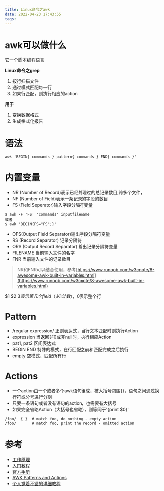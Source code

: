 ```yaml
---
title: Linux命令之awk
date: 2022-04-23 17:43:55
tags:
---
```

# awk可以做什么
它一个脚本编程语言

**Linux命令之grep**
1. 按行扫描文件
2. 通过模式匹配每一行
3. 如果行匹配，则执行相应的action

[//]: # (![img.png]&#40;Linux命令之awk/img.png&#41;)
**用于**
1. 变换数据格式
2. 生成格式化报告

# 语法
```shell
awk 'BEGIN{ commands } pattern{ commands } END{ commands }'
```

# 内置变量
- NR (Number of Record)表示已经处理过的总记录数目,跨多个文件，
- NF (Number of Field)表示一条记录的字段的数目
- FS (Field Seperator)输入字段分隔符变量
```shell
$ awk -F 'FS' 'commands' inputfilename
或者
$ awk 'BEGIN{FS="FS";}'
```
- OFS(Output Field Separator)输出字段分隔符变量
- RS (Record Separator) 记录分隔符
- ORS (Output Record Separator) 输出记录分隔符变量
- FILENAME 当前输入文件的名字
- FNR 当前输入文件的记录数目
> NR和FNR可以结合使用，参考[https://www.runoob.com/w3cnote/8-awesome-awk-built-in-variables.html](https://www.runoob.com/w3cnote/8-awesome-awk-built-in-variables.html)

$1 $2 $3 表示第几个field（从1计数），$0表示整个行

# Pattern
- /regular expression/ 正则表达式，当行文本匹配时则执行Action
- expression 当返回非0或非null时，执行相应Action
- pat1, pat2 区间表达式
- BEGIN END 特殊的模式，在行匹配之前和匹配完成之后执行
- empty 空模式，匹配所有行


# Actions
- 一个action由一个或者多个awk语句组成，被大括号包围{}，语句之间通过换行符或分号进行分割
- 只要一条语句或者没有语句的action，也需要有大括号
- 如果完全省略Action（大括号也省略），则等同于'{print $0}'

```shell
/foo/  { }  # match foo, do nothing - empty action
/foo/       # match foo, print the record - omitted action
```

# 参考
- [工作原理](https://www.runoob.com/w3cnote/awk-work-principle.html)
- [入门教程](https://www.geeksforgeeks.org/awk-command-unixlinux-examples/)
- [官方手册](https://man7.org/linux/man-pages/man1/awk.1p.html)
- [AWK Patterns and Actions](https://www.math.utah.edu/docs/info/gawk_9.html#SEC97)
- [个人觉着不错的详细教程](https://www.grymoire.com/Unix/Awk.html#toc_You_can_buy_me_a_coffee.2C_please)








